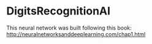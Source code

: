 # DigitsRecognitionAI
This neural network was built following this book: http://neuralnetworksanddeeplearning.com/chap1.html
